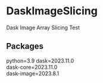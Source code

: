 # DaskImageSlicing
Dask Image Array Slicing Test

## Packages
python=3.9
dask=2023.11.0         
dask-core=2023.11.0        
dask-image=2023.8.1       
